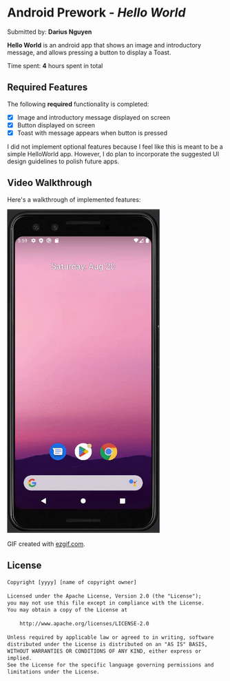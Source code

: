 # Android Prework - *Hello World*

Submitted by: **Darius Nguyen**

**Hello World** is an android app that shows an image and introductory message, and allows pressing a button to display a Toast.

Time spent: **4** hours spent in total

## Required Features

The following **required** functionality is completed:

* [x] Image and introductory message displayed on screen
* [x] Button displayed on screen
* [x] Toast with message appears when button is pressed

I did not implement optional features because I feel like this is meant to be a simple HelloWorld app. However, I do plan to incorporate the suggested UI design guidelines to polish future apps.

## Video Walkthrough

Here's a walkthrough of implemented features:

<img src='https://github.com/dariusnguyen/android-codepath/blob/master/HelloWorldDemo.gif' title='Video Walkthrough' width='' alt='Video Walkthrough' />

<!-- Replace this with whatever GIF tool you used! -->
GIF created with [ezgif.com](https://ezgif.com/).
<!-- Other options include:
[Kap](https://getkap.co/) for macOS
[ScreenToGif](https://www.screentogif.com/) for Windows
[peek](https://github.com/phw/peek) for Linux. -->

## License

    Copyright [yyyy] [name of copyright owner]

    Licensed under the Apache License, Version 2.0 (the "License");
    you may not use this file except in compliance with the License.
    You may obtain a copy of the License at

        http://www.apache.org/licenses/LICENSE-2.0

    Unless required by applicable law or agreed to in writing, software
    distributed under the License is distributed on an "AS IS" BASIS,
    WITHOUT WARRANTIES OR CONDITIONS OF ANY KIND, either express or implied.
    See the License for the specific language governing permissions and
    limitations under the License.
